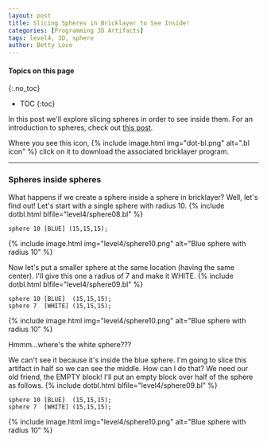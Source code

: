 ```yaml
---
layout: post
title: Slicing Spheres in Bricklayer to See Inside!
categories: [Programming 3D Artifacts]
tags: level4, 3D, sphere
author: Betty Love
---
```


#### Topics on this page
{:.no_toc}
* TOC
{:toc}

In this post we'll explore slicing spheres in order to see inside them.  For an introduction to spheres, check out [this post](/spheres).

Where you see this icon,
{% include image.html img="dot-bl.png"  alt=".bl icon"  %}
click on it to download the associated bricklayer program.

***

### Spheres inside spheres

What happens if we create a sphere inside a sphere in bricklayer?  Well, let's find out!
Let's start with a single sphere with radius 10.
{% include dotbl.html blfile="level4/sphere08.bl"  %}
```
sphere 10 [BLUE] (15,15,15);
```
{% include image.html img="level4/sphere10.png"  alt="Blue sphere with radius 10"  %}

Now let's put a smaller sphere at the same location (having the same center).  I'll give this one a radius of 7 and make it WHITE.
{% include dotbl.html blfile="level4/sphere09.bl"  %}
```
sphere 10 [BLUE]  (15,15,15);
sphere 7  [WHITE] (15,15,15);
```
{% include image.html img="level4/sphere10.png"  alt="Blue sphere with radius 10"  %}

Hmmm...where's the white sphere???  

We can't see it because it's inside the blue sphere.  I'm going to slice this artifact in half so we can see the middle.  How can I do that?  We need our old friend, the EMPTY block! I'll put an empty block over half of the sphere as follows.
{% include dotbl.html blfile="level4/sphere09.bl"  %}
```
sphere 10 [BLUE]  (15,15,15);
sphere 7  [WHITE] (15,15,15);
```
{% include image.html img="level4/sphere10.png"  alt="Blue sphere with radius 10"  %}


